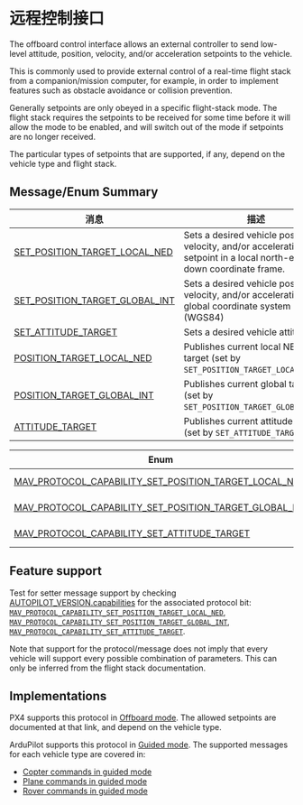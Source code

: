 # 远程控制接口

The offboard control interface allows an external controller to send low-level attitude, position, velocity, and/or acceleration setpoints to the vehicle.

This is commonly used to provide external control of a real-time flight stack from a companion/mission computer, for example, in order to implement features such as obstacle avoidance or collision prevention.

Generally setpoints are only obeyed in a specific flight-stack mode.
The flight stack requires the setpoints to be received for some time before it will allow the mode to be enabled, and will switch out of the mode if setpoints are no longer received.

The particular types of setpoints that are supported, if any, depend on the vehicle type and flight stack.

## Message/Enum Summary

| 消息                                                                                                                                                                                                                    | 描述                                                                                                                                   |
| --------------------------------------------------------------------------------------------------------------------------------------------------------------------------------------------------------------------- | ------------------------------------------------------------------------------------------------------------------------------------ |
| <a id="SET_POSITION_TARGET_LOCAL_NED"></a>[SET_POSITION_TARGET_LOCAL_NED](../messages/common.md#SET_POSITION_TARGET_LOCAL_NED)    | Sets a desired vehicle position, velocity, and/or acceleration setpoint in a local north-east-down coordinate frame. |
| <a id="SET_POSITION_TARGET_GLOBAL_INT"></a>[SET_POSITION_TARGET_GLOBAL_INT](../messages/common.md#SET_POSITION_TARGET_GLOBAL_INT) | Sets a desired vehicle position, velocity, and/or acceleration in a global coordinate system (WGS84)              |
| <a id="SET_ATTITUDE_TARGET"></a>[SET_ATTITUDE_TARGET](../messages/common.md#SET_ATTITUDE_TARGET)                                                                            | Sets a desired vehicle attitude.                                                                                     |
| <a id="POSITION_TARGET_LOCAL_NED"></a>[POSITION_TARGET_LOCAL_NED](../messages/common.md#POSITION_TARGET_LOCAL_NED)                                     | Publishes current local NED target (set by `SET_POSITION_TARGET_LOCAL_NED`).                      |
| <a id="POSITION_TARGET_GLOBAL_INT"></a>[POSITION_TARGET_GLOBAL_INT](../messages/common.md#POSITION_TARGET_GLOBAL_INT)                                  | Publishes current global target (set by `SET_POSITION_TARGET_GLOBAL_INT`).                        |
| <a id="ATTITUDE_TARGET"></a>[ATTITUDE_TARGET](../messages/common.md#ATTITUDE_TARGET)                                                                                                             | Publishes current attitude target (set by `SET_ATTITUDE_TARGET`).                                 |

| Enum                                                                                                                                                                                                                                                                                                                                                         | 描述                                                                                                                                                       |
| ------------------------------------------------------------------------------------------------------------------------------------------------------------------------------------------------------------------------------------------------------------------------------------------------------------------------------------------------------------ | -------------------------------------------------------------------------------------------------------------------------------------------------------- |
| <a id="MAV_PROTOCOL_CAPABILITY_SET_POSITION_TARGET_LOCAL_NED"></a>[MAV_PROTOCOL_CAPABILITY_SET_POSITION_TARGET_LOCAL_NED](../messages/common.md#MAV_PROTOCOL_CAPABILITY_SET_POSITION_TARGET_LOCAL_NED)    | Flight stack supports SET_POSITION_TARGET_LOCAL_NED. |
| <a id="MAV_PROTOCOL_CAPABILITY_SET_POSITION_TARGET_GLOBAL_INT"></a>[MAV_PROTOCOL_CAPABILITY_SET_POSITION_TARGET_GLOBAL_INT](../messages/common.md#MAV_PROTOCOL_CAPABILITY_SET_POSITION_TARGET_GLOBAL_INT) | Flight stack supports SET_POSITION_TARGET_LOCAL_NED. |
| <a id="MAV_PROTOCOL_CAPABILITY_SET_ATTITUDE_TARGET"></a>[MAV_PROTOCOL_CAPABILITY_SET_ATTITUDE_TARGET](../messages/common.md#MAV_PROTOCOL_CAPABILITY_SET_ATTITUDE_TARGET)                                                                            | Flight stack supports SET_ATTITUDE_TARGET.                                                     |

## Feature support

Test for setter message support by checking [AUTOPILOT_VERSION.capabilities](../messages/common.md#AUTOPILOT_VERSION) for the associated protocol bit: [`MAV_PROTOCOL_CAPABILITY_SET_POSITION_TARGET_LOCAL_NED`](#MAV_PROTOCOL_CAPABILITY_SET_POSITION_TARGET_LOCAL_NED), [`MAV_PROTOCOL_CAPABILITY_SET_POSITION_TARGET_GLOBAL_INT`](#MAV_PROTOCOL_CAPABILITY_SET_POSITION_TARGET_GLOBAL_INT), [`MAV_PROTOCOL_CAPABILITY_SET_ATTITUDE_TARGET`](#MAV_PROTOCOL_CAPABILITY_SET_ATTITUDE_TARGET).

Note that support for the protocol/message does not imply that every vehicle will support every possible combination of parameters.
This can only be inferred from the flight stack documentation.

## Implementations

PX4 supports this protocol in [Offboard mode](https://docs.px4.io/main/en/flight_modes/offboard.html#mavlink-messages).
The allowed setpoints are documented at that link, and depend on the vehicle type.

ArduPilot supports this protocol in [Guided mode](https://ardupilot.org/copter/docs/ac2_guidedmode.html).
The supported messages for each vehicle type are covered in:

- [Copter commands in guided mode](https://ardupilot.org/dev/docs/copter-commands-in-guided-mode.html)
- [Plane commands in guided mode](https://ardupilot.org/dev/docs/plane-commands-in-guided-mode.html)
- [Rover commands in guided mode](https://ardupilot.org/dev/docs/mavlink-rover-commands.html)

